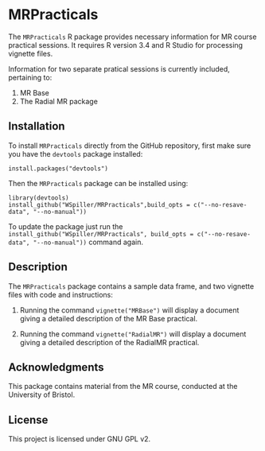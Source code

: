 # MRPracticals

The `MRPracticals` R package provides necessary information for MR course practical sessions. It requires R version 3.4 and R Studio
for processing vignette files.

Information for two separate pratical sessions is currently included, pertaining to:

1. MR Base
2. The Radial MR package

## Installation

To install `MRPracticals` directly from the GitHub repository, first make sure you have the `devtools` package installed:

    install.packages("devtools")

Then the `MRPracticals` package can be installed using:

    library(devtools)
    install_github("WSpiller/MRPracticals",build_opts = c("--no-resave-data", "--no-manual"))
    
To update the package just run the `install_github("WSpiller/MRPracticals", build_opts = c("--no-resave-data", "--no-manual"))` command again.

## Description

The `MRPracticals` package contains a sample data frame, and two vignette files with code and instructions:

1. Running the command `vignette("MRBase")` will display a document giving a detailed description of the MR Base practical.

1. Running the command `vignette("RadialMR")` will display a document giving a detailed description of the RadialMR practical.

## Acknowledgments

This package contains material from the MR course, conducted at the University of Bristol.

## License

This project is licensed under GNU GPL v2.




